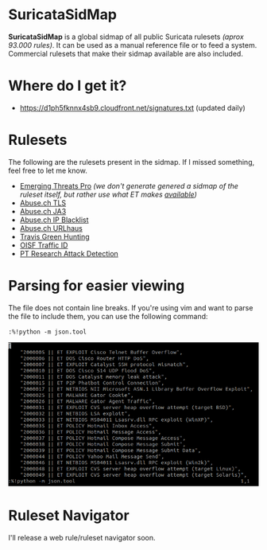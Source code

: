 # SuricataSidMap

**SuricataSidMap** is a global sidmap of all public Suricata rulesets *(aprox 93.000 rules)*. It can be used as a manual reference file or to feed a system. Commercial rulesets that make their sidmap available are also included.

# Where do I get it?

* https://d1ph5fknnx4sb9.cloudfront.net/signatures.txt (updated daily) 

# Rulesets

The following are the rulesets present in the sidmap. If I missed something, feel free to let me know.

* [Emerging Threats Pro](https://rules.emergingthreats.net/sidmap/complete-sidmap.txt) *(we don't generate genered a sidmap of the ruleset itself, but rather use what ET makes [available](https://rules.emergingthreats.net/sidmap/complete-sidmap.txt))*
* [Abuse.ch TLS](https://sslbl.abuse.ch/blacklist/sslblacklist_tls_cert.rules)
* [Abuse.ch JA3](https://sslbl.abuse.ch/blacklist/ja3_fingerprints.rules)
* [Abuse.ch IP Blacklist](https://sslbl.abuse.ch/blacklist/sslipblacklist.rules)
* [Abuse.ch URLhaus](https://urlhaus.abuse.ch/downloads/ids)
* [Travis Green Hunting](https://raw.githubusercontent.com/travisbgreen/hunting-rules/master/hunting.rules)
* [OISF Traffic ID](https://openinfosecfoundation.org/rules/trafficid/trafficid.rules)
* [PT Research Attack Detection](https://github.com/ptresearch/AttackDetection/)

# Parsing for easier viewing

The file does not contain line breaks. If you're using vim and want to parse the file to include them, you can use the following command:

```
:%!python -m json.tool
```

![image](./imgs/parsing.png)

# Ruleset Navigator

I'll release a web rule/ruleset navigator soon.

